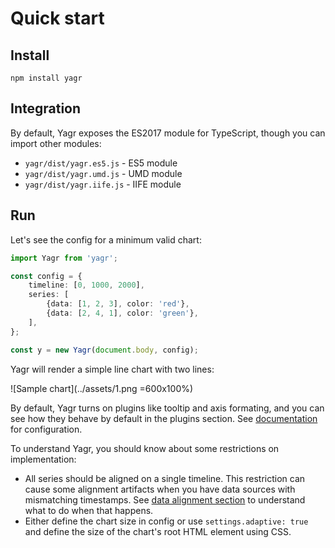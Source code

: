 # Quick start

## Install

```
npm install yagr
```

## Integration

By default, Yagr exposes the ES2017 module for TypeScript, though you can import other modules:

-   `yagr/dist/yagr.es5.js` - ES5 module
-   `yagr/dist/yagr.umd.js` - UMD module
-   `yagr/dist/yagr.iife.js` - IIFE module

## Run

Let's see the config for a minimum valid chart:

```ts
import Yagr from 'yagr';

const config = {
    timeline: [0, 1000, 2000],
    series: [
        {data: [1, 2, 3], color: 'red'},
        {data: [2, 4, 1], color: 'green'},
    ],
};

const y = new Yagr(document.body, config);
```

Yagr will render а simple line chart with two lines:

![Sample chart](../assets/1.png =600x100%)

By default, Yagr turns on plugins like tooltip and axis formating, and you can see how they behave by default in the plugins section. See [documentation](./api/visualization.md) for configuration.

To understand Yagr, you should know about some restrictions on implementation:

-   All series should be aligned on a single timeline. This restriction can cause some alignment artifacts when you have data sources with mismatching timestamps. See [data alignment section](./api/data-processing.md#data-alignment) to understand what to do when that happens.
-   Either define the chart size in config or use `settings.adaptive: true` and define the size of the chart's root HTML element using CSS.
